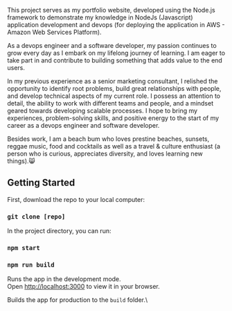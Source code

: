 
This project serves as my portfolio website, developed using the Node.js framework to demonstrate my knowledge in NodeJs (Javascript) application development and devops (for deploying the application in AWS - Amazon Web Services Platform).

As a devops engineer and a software developer, my passion continues to grow every day as I embark on my lifelong journey of learning. I am eager to take part in and contribute to building something that adds value to the end users.

In my previous experience as a senior marketing consultant, I relished the opportunity to identify root problems, build great relationships with people, and develop technical aspects of my current role. I possess an attention to detail, the ability to work with different teams and people, and a mindset geared towards developing scalable processes. I hope to bring my experiences, problem-solving skills, and positive energy to the start of my career as a devops engineer and software developer.

Besides work, I am a beach bum who loves prestine beaches, sunsets, reggae music, food and cocktails as well as a travel & culture enthusiast (a person who is curious, appreciates diversity, and loves learning new things).😸

## Getting Started

First, download the repo to your local computer:
### `git clone [repo]`

In the project directory, you can run:

### `npm start`

### `npm run build`

Runs the app in the development mode.\
Open [http://localhost:3000](http://localhost:3000) to view it in your browser.

Builds the app for production to the `build` folder.\